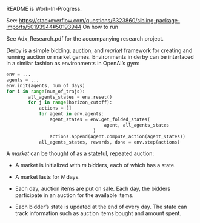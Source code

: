 README is Work-In-Progress.

See:
https://stackoverflow.com/questions/6323860/sibling-package-imports/50193944#50193944
On how to run

See Adx_Research.pdf for the accompanying research project. 

Derby is a simple bidding, auction, and *market* framework for creating
and running auction or market games. Environments in derby can be
interfaced in a similar fashion as environments in OpenAI’s gym:

``` python
env = ...
agents = ...
env.init(agents, num_of_days)
for i in range(num_of_trajs):
        all_agents_states = env.reset()
        for j in range(horizon_cutoff):
            actions = []
            for agent in env.agents:
                agent_states = env.get_folded_states(
                                    agent, all_agents_states
                                )
                actions.append(agent.compute_action(agent_states))
            all_agents_states, rewards, done = env.step(actions)
```

A *market* can be thought of as a stateful, repeated auction:

-   A market is initialized with *m* bidders, each of which has a state.

-   A market lasts for *N* days.

-   Each day, auction items are put on sale. Each day, the bidders
    participate in an auction for the available items.

-   Each bidder’s state is updated at the end of every day. The state
    can track information such as auction items bought and amount spent.
